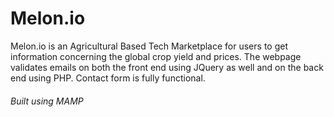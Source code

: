 # Melon.io  
<p> 
  Melon.io is an Agricultural Based Tech Marketplace for users to get information concerning the global crop yield and prices. The webpage validates emails on both the front end using JQuery as well and on the back end using PHP. Contact form is fully functional. 
</p>
<h6>Built using MAMP</h6>
